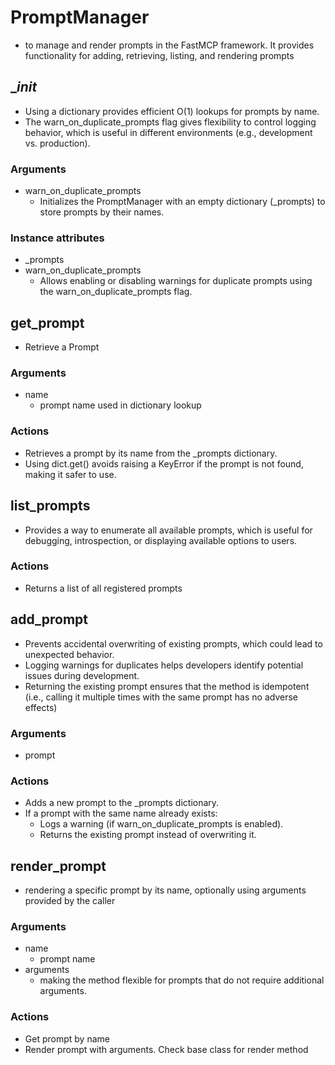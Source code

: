 # PromptManager
- to manage and render prompts in the FastMCP framework. It provides functionality for adding, retrieving, listing, and rendering prompts

## __init_
- Using a dictionary provides efficient O(1) lookups for prompts by name.
- The warn_on_duplicate_prompts flag gives flexibility to control logging behavior, which is useful in different environments (e.g., development vs. production).
### Arguments
- warn_on_duplicate_prompts
    - Initializes the PromptManager with an empty dictionary (_prompts) to store prompts by their names.
### Instance attributes
- _prompts
- warn_on_duplicate_prompts
    - Allows enabling or disabling warnings for duplicate prompts using the warn_on_duplicate_prompts flag.

## get_prompt
- Retrieve a Prompt
### Arguments
- name
    - prompt name used in dictionary lookup
### Actions
- Retrieves a prompt by its name from the _prompts dictionary.
- Using dict.get() avoids raising a KeyError if the prompt is not found, making it safer to use.

## list_prompts
- Provides a way to enumerate all available prompts, which is useful for debugging, introspection, or displaying available options to users.
### Actions
- Returns a list of all registered prompts

## add_prompt
- Prevents accidental overwriting of existing prompts, which could lead to unexpected behavior.
- Logging warnings for duplicates helps developers identify potential issues during development.
- Returning the existing prompt ensures that the method is idempotent (i.e., calling it multiple times with the same prompt has no adverse effects)
### Arguments
- prompt
### Actions
- Adds a new prompt to the _prompts dictionary.
- If a prompt with the same name already exists:
    - Logs a warning (if warn_on_duplicate_prompts is enabled).
    - Returns the existing prompt instead of overwriting it.

## render_prompt
- rendering a specific prompt by its name, optionally using arguments provided by the caller
### Arguments
- name
    - prompt name
- arguments
    - making the method flexible for prompts that do not require additional arguments.
### Actions
- Get prompt by name
- Render prompt with arguments. Check base class for render method

